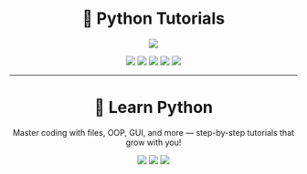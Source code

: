 <h1 align="center">
  🐍 Python Tutorials
</h1>

<p align="center">
  <img src="https://readme-typing-svg.herokuapp.com/?lines=Beginner+to+Advanced+Python+Lessons;Master+File+Handling,+OOP,+and+GUI;Practice+with+Real+Code+Examples&center=true&width=500&height=45">
</p>

<p align="center">
  <a href="https://www.python.org/"><img src="https://img.shields.io/badge/language-Python-blue?logo=python&logoColor=white"></a>
  <img src="https://img.shields.io/badge/library-NumPy-grey?logo=numpy">
  <img src="https://img.shields.io/badge/library-Pandas-lightblue?logo=pandas">
  <img src="https://img.shields.io/badge/stars-%E2%AD%90%E2%AD%90%E2%AD%90%E2%AD%90%E2%AD%90-yellow">
  <a href="https://github.com/HafizMTalal"><img src="https://img.shields.io/badge/Made%20by-Hafiz%20M%20Talal-orange"></a>
</p>

---

<p align="center">
  
<h1 align="center">🚀 Learn Python</h1>
<p align="center">Master coding with files, OOP, GUI, and more — step-by-step tutorials that grow with you!</p>
<p align="center">
  <img src="https://img.shields.io/badge/Level-Beginner%20to%20Advanced-blue?style=flat-square">
  <img src="https://img.shields.io/badge/Includes-Numpy%20%26%20Pandas-lightgrey?style=flat-square">
  <img src="https://img.shields.io/badge/Format-Code%20%2B%20Concepts-orange?style=flat-square">
</p>


</p>
